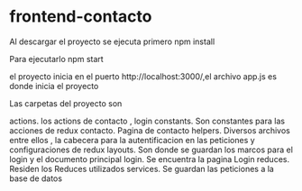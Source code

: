 # frontend-contacto

Al descargar el proyecto se ejecuta primero
npm install

Para ejecutarlo
npm start

el proyecto inicia en el puerto http://localhost:3000/,el archivo app.js es donde inicia el proyecto

Las carpetas del proyecto son

actions. los actions de contacto , login
constants. Son constantes para las acciones de redux
contacto. Pagina de contacto
helpers. Diversos archivos entre ellos , la cabecera para la autentificacion en las peticiones y configuraciones de redux
layouts. Son donde se guardan los marcos para el login y el documento principal
login. Se encuentra la pagina Login
reduces. Residen los Reduces utilizados
services. Se guardan las peticiones a la base de datos
